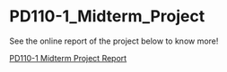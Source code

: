 # PD110-1_Midterm_Project

See the online report of the project below to know more!

[PD110-1 Midterm Project Report](https://hackmd.io/@ruby0322/Hyd6SQeaY)
